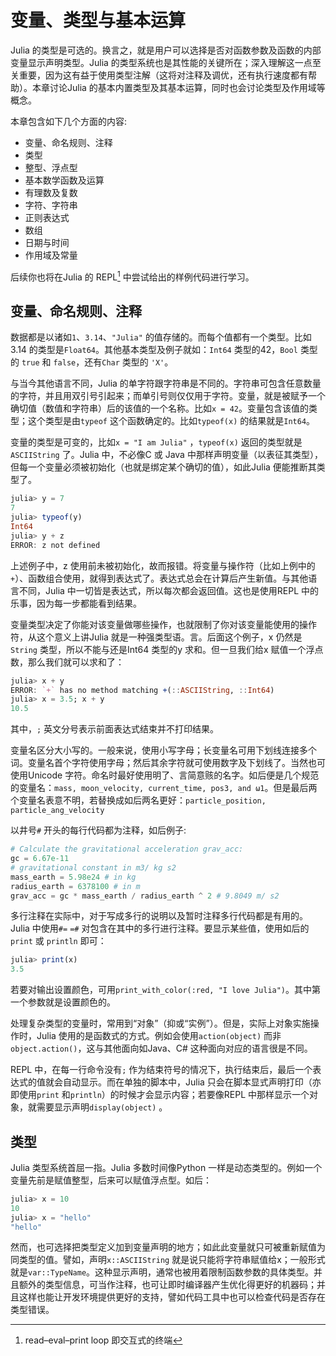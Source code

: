 # 变量、类型与基本运算

Julia 的类型是可选的。换言之，就是用户可以选择是否对函数参数及函数的内部变量显示声明类型。Julia 的类型系统也是其性能的关键所在；深入理解这一点至关重要，因为这有益于使用类型注解（这将对注释及调优，还有执行速度都有帮助）。本章讨论Julia 的基本内置类型及其基本运算，同时也会讨论类型及作用域等概念。

本章包含如下几个方面的内容:

- 变量、命名规则、注释
- 类型
- 整型、浮点型
- 基本数学函数及运算
- 有理数及复数
- 字符、字符串
- 正则表达式
- 数组
- 日期与时间
- 作用域及常量

后续你也将在Julia 的 REPL[^REPL] 中尝试给出的样例代码进行学习。

## 变量、命名规则、注释

数据都是以诸如`1`、`3.14`、`"Julia"` 的值存储的。而每个值都有一个类型。比如3.14 的类型是`Float64`。其他基本类型及例子就如：`Int64` 类型的42，`Bool` 类型的 `true` 和 `false`，还有`Char` 类型的 `'X'`。

与当今其他语言不同，Julia 的单字符跟字符串是不同的。字符串可包含任意数量的字符，并且用双引号引起来；而单引号则仅仅用于字符。变量，就是被赋予一个确切值（数值和字符串）后的该值的一个名称。比如`x = 42`。变量包含该值的类型；这个类型是由`typeof` 这个函数确定的。比如`typeof(x)` 的结果就是`Int64`。

变量的类型是可变的，比如`x = "I am Julia"` ，`typeof(x)` 返回的类型就是 `ASCIIString` 了。Julia 中，不必像C 或 Java 中那样声明变量（以表征其类型），但每一个变量必须被初始化（也就是绑定某个确切的值），如此Julia 便能推断其类型了。

```julia
julia> y = 7
7
julia> typeof(y)
Int64
julia> y + z
ERROR: z not defined
```

上述例子中，z 使用前未被初始化，故而报错。将变量与操作符（比如上例中的`+`）、函数组合使用，就得到表达式了。表达式总会在计算后产生新值。与其他语言不同，Julia 中一切皆是表达式，所以每次都会返回值。这也是使用REPL 中的乐事，因为每一步都能看到结果。

变量类型决定了你能对该变量做哪些操作，也就限制了你对该变量能使用的操作符，从这个意义上讲Julia 就是一种强类型语。言。后面这个例子，x 仍然是`String` 类型，所以不能与还是Int64 类型的y 求和。但一旦我们给x 赋值一个浮点数，那么我们就可以求和了：

```julia
julia> x + y
ERROR: `+` has no method matching +(::ASCIIString, ::Int64)
julia> x = 3.5; x + y
10.5
```
其中，`;` 英文分号表示前面表达式结束并不打印结果。

变量名区分大小写的。一般来说，使用小写字母；长变量名可用下划线连接多个词。变量名首个字符使用字母；然后其余字符就可使用数字及下划线了。当然也可使用Unicode 字符。命名时最好使用明了、言简意赅的名字。如后便是几个规范的变量名：`mass, moon_velocity, current_time, pos3, and ω1`。但是最后两个变量名表意不明，若替换成如后两名更好：`particle_position, particle_ang_velocity`

以井号`#` 开头的每行代码都为注释，如后例子:

```julia
# Calculate the gravitational acceleration grav_acc: 
gc = 6.67e-11 
# gravitational constant in m3/ kg s2
mass_earth = 5.98e24 # in kg 
radius_earth = 6378100 # in m 
grav_acc = gc * mass_earth / radius_earth ^ 2 # 9.8049 m/ s2
```

多行注释在实际中，对于写成多行的说明以及暂时注释多行代码都是有用的。Julia 中使用`#=` `=#` 对包含在其中的多行进行注释。要显示某些值，使用如后的`print` 或 `println` 即可：

```julia
julia> print(x)
3.5
```
若要对输出设置颜色，可用`print_with_color(:red, "I love Julia")`。其中第一个参数就是设置颜色的。

处理复杂类型的变量时，常用到“对象”（抑或“实例”）。但是，实际上对象实施操作时，Julia 使用的是函数式的方式。例如会使用`action(object)` 而非`object.action()`，这与其他面向如Java、C# 这种面向对应的语言很是不同。

REPL 中，在每一行命令没有`;` 作为结束符号的情况下，执行结束后，最后一个表达式的值就会自动显示。而在单独的脚本中，Julia 只会在脚本显式声明打印（亦即使用`print` 和`println`）的时候才会显示内容；若要像REPL 中那样显示一个对象，就需要显示声明`display(object)` 。

## 类型

Julia 类型系统首屈一指。Julia 多数时间像Python 一样是动态类型的。例如一个变量先前是赋值整型，后来可以赋值浮点型。如后：

```julia
julia> x = 10
10
julia> x = "hello"
"hello"
```
然而，也可选择把类型定义加到变量声明的地方；如此此变量就只可被重新赋值为同类型的值。譬如，声明`x::ASCIIString` 就是说只能将字符串赋值给x；一般形式就是`var::TypeName`。这种显示声明，通常也被用着限制函数参数的具体类型。并且额外的类型信息，可当作注释，也可让即时编译器产生优化得更好的机器码；并且这样也能让开发环境提供更好的支持，譬如代码工具中也可以检查代码是否存在类型错误。



[^REPL]:  read–eval–print loop 即交互式的终端